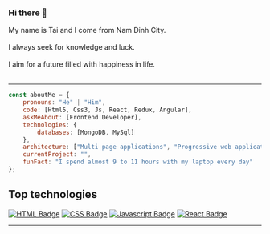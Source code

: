 ### Hi there 👋

   My name is Tai and I come from Nam Dinh City. <br><br>
   I always seek for knowledge and luck.<br><br>
   I aim for a future filled with happiness in life. <br><br>

---
```javascript
const aboutMe = {
    pronouns: "He" | "Him",
    code: [Html5, Css3, Js, React, Redux, Angular],
    askMeAbout: [Frontend Developer],
    technologies: {
        databases: [MongoDB, MySql]
    },
    architecture: ["Multi page applications", "Progressive web applications", "Single page applications"],
    currentProject: "",
    funFact: "I spend almost 9 to 11 hours with my laptop every day"
};
```
## **Top technologies**
 
[![HTML Badge](https://img.shields.io/badge/-HTML-E34F26?style=for-the-badge&labelColor=black&logo=html5&logoColor=E34F26)](#)
[![CSS Badge](https://img.shields.io/badge/-CSS-1572b6?style=for-the-badge&labelColor=black&logo=css3&logoColor=1572b6)](#) 
[![Javascript Badge](https://img.shields.io/badge/-Javascript-F0DB4F?style=for-the-badge&labelColor=black&logo=javascript&logoColor=F0DB4F)](#) 
[![React Badge](https://img.shields.io/badge/-React-61DBFB?style=for-the-badge&labelColor=black&logo=react&logoColor=61DBFB)](#) 

---
